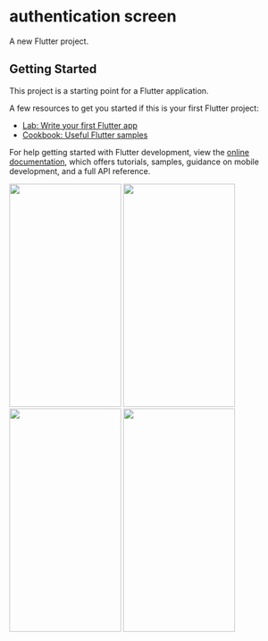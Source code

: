 # authentication screen

A new Flutter project.

## Getting Started

This project is a starting point for a Flutter application.

A few resources to get you started if this is your first Flutter project:

- [Lab: Write your first Flutter app](https://docs.flutter.dev/get-started/codelab)
- [Cookbook: Useful Flutter samples](https://docs.flutter.dev/cookbook)

For help getting started with Flutter development, view the
[online documentation](https://docs.flutter.dev/), which offers tutorials,
samples, guidance on mobile development, and a full API reference.

<picture>  
<img src="https://github.com/FaresSallam75/authentication_screen/assets/115936044/7b15b09d-092c-48c3-8742-4c82edd1acc0" width="200px" height="400px" /> 
<img src="https://github.com/FaresSallam75/authentication_screen/assets/115936044/d964b4c4-513a-48bd-88b3-efef778d183f" width="200px" height="400px" /> 
<img src="https://github.com/FaresSallam75/authentication_screen/assets/115936044/9901fb09-829a-4e54-9b0f-6114e49f8ff8" width="200px" height="400px" /> 
<img src="https://github.com/FaresSallam75/authentication_screen/assets/115936044/b1bf9e2a-efd9-479e-80a3-a64e0dd30508" width="200px" height="400px" /> 
</picture>
